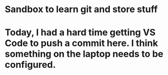 # Sandbox to learn git and store stuff
# Today, I had a hard time getting VS Code to push a commit here.  I think something on the laptop needs to be configured.  
